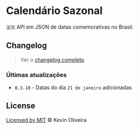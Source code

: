# Calendário Sazonal
:brazil: API em JSON de datas comemorativas no Brasil.

## Changelog

> Ver o [changelog completo](/CHANGELOG.md)

### Últimas atualizações

* `0.3.10` - Datas do dia `21 de janeiro` adicionadas

## License
[Licensed by MIT](/LICENSE) &copy; Kevin Oliveira
